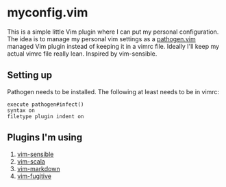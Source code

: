 # myconfig.vim

This is a simple little Vim plugin where I can put my personal configuration.
The idea is to manage my personal vim settings as a
[pathogen.vim](https://github.com/tpope/vim-pathogen) managed Vim plugin
instead of keeping it in a vimrc file. Ideally I'll keep my actual vimrc file
really lean. Inspired by vim-sensible.

## Setting up

Pathogen needs to be installed. The following at least needs to be in vimrc:

    execute pathogen#infect()
    syntax on
    filetype plugin indent on

## Plugins I'm using

1. [vim-sensible](https://github.com/tpope/vim-sensible)
2. [vim-scala](https://github.com/derekwyatt/vim-scala)
3. [vim-markdown](https://github.com/tpope/vim-markdown)
4. [vim-fugitive](https://github.com/tpope/vim-fugitive)

